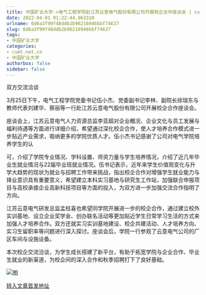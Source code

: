 ```yaml
---
title: 中国矿业大学->电气工程学院赴江苏云意电气股份有限公司开展校企合作座谈会 | cumt.net.cn
date: 2022-04-01 01:22:44.963310
urlname: 6d6a3f99f48ddb2b96216946bbf74637
slug: 6d6a3f99f48ddb2b96216946bbf74637
tags: 
- 中国矿业大学
categories:
- cumt.net.cn
- 中国矿业大学
authorbox: false
sidebar: false
---
```

  

双方交流洽谈

3月25日下午，电气工程学院党委书记伍小杰、党委副书记李林、副院长徐瑞东与教师代表刘建华、蔡丽等一行赴江苏云意电气股份有限公司开展校企合作座谈会。

座谈会上，江苏云意电气人力资源总监李亚超对企业概况、企业文化与员工发展与福利待遇等方面进行详细介绍，希望通过深化校企合作，使人才培养合作模式进一步贴近产业需求，吸纳更多的学院优质人才。伍小杰书记感谢了公司对电气学院培养学生的认
<!--more-->
可，介绍了学院专业情况、学科设置、师资力量与学生培养情况，介绍了近几年毕业生就业情况与22届毕业班就业情况。伍书记表示，近年来学生价值观变化与升学大趋势的现状为就业与招聘工作带来挑战，指出校企合作对增强学生就业能力与择业意识具有重要意义，希望建立本科实习基地与研究生工作站，加强联合申报项目与高校承接企业高新科技项目等方面的投入，为双方进一步加强交流合作指明了方向。

江苏云意电气研发总监孟柱喜也希望同学院开展进一步的校企合作，通过建立校外实训基地、设立企业奖学金、创办联名活动等更加贴近学生日常学习生活的方式来加强人才培养合作。双方还就实习实训基地建设、校企共建活动、人才培养方向、实习生留职率等问题进行深入探讨。座谈会后，学院一行参观了云意电气公司的厂区车间与设施设备。

本次校企交流洽谈，为学生成长搭建了新平台，有助于拓宽学院与企业合作、毕业生就业的新渠道，为校企间的深入合作和秋季招聘打下了良好基础。

![图](http://xwzx.cumt.edu.cn/_upload/article/images/10/9a/040d5cf44460a74e7976a7e30140/f418d848-404c-4248-bacf-ed99df0b3d2e.jpg)

[转入文章首发地址](http://xwzx.cumt.edu.cn/76/0f/c523a620047/page.htm)
